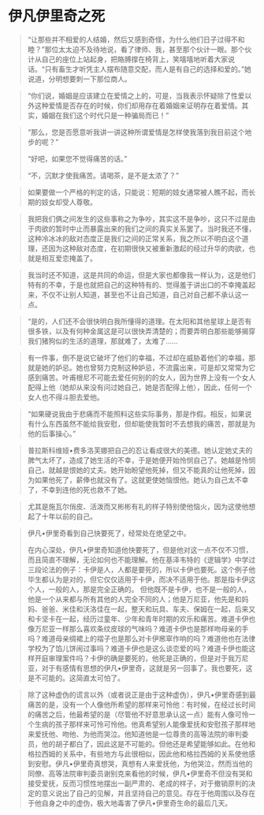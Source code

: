 # 伊凡伊里奇之死

> “让那些并不相爱的人结婚，然后又感到奇怪，为什么他们日子过得不和睦？”那位太太迫不及待地说，看了律师、我，甚至那个伙计一眼。那个伙计从自己的座位上站起身，把賂膊撑在椅背上，笑嘻嘻地听着大家说话。“只有畜生才听凭主人摆布随意交配，而人是有自己的选择和爱的。”她说道，分明想要刺一下那位商人。

> “你们说，婚姻是应该建立在爱情之上的，可是，当我表示怀疑除了性爱以外这种爱情是否存在的时候，你们却用存在着婚姻来证明存在着爱情。其实，婚姻在我们这个时代只是一种骗局而已！”

> “那么，您是否愿意听我讲一讲这种所谓爱情是怎样使我落到我目前这个地步的呢？”
> 
> “好吧，如果您不觉得痛苦的话。”
> 
> “不，沉默才使我痛苦。请喝茶，是不是太浓了？”

> 如果要做一个严格的判定的话，只能说：短期的妓女通常被人瞧不起，而长期的妓女却受人尊敬。

> 我把我们俩之间发生的这些事称之为争吵，其实这不是争吵，这只不过是由于肉欲的暂时中止而暴露出来的我们之间的真实关系罢了。当时我还不懂，这种冷冰冰的敌对态度正是我们之间的正常关系，我之所以不明白这个道理，还因为这种敌对态度，在初期很快又被重新激起的经过升华的肉欲，也就是相互爱恋掩盖了。

> 我当时还不知道，这是共同的命运，但是大家也都像我一样认为，这是他们特有的不幸，于是也就把自己的这种特有的、觉得羞于讲出口的不幸掩盖起来，不仅不让别人知道，甚至也不让自己知道，自己对自己都不承认这一点。

> “是的，人们还不会很快明白我所懂得的道理。在太阳和其他星球上是否有很多铁，以及有何种金属这是可以很快弄清楚的；而要弄明白那些能够揭穿我们猪狗似的生活的道理，那就难了，太难了……

> 有一件事，倒不是说它破坏了他们的幸福，不过却在威胁着他们的幸福，那就是她的妒忌。她也曾努力克制这种妒忌，不流露出来，可是却又常常为它感到痛苦。叶甫根尼不可能去爱任何别的的女人，因为世界上没有一个女人配得上他（她却从来没有问过她自己，她是否配得上他），因此，任何一个女人也不得斗胆去爱他。

> “如果硬说我由于悲痛而不能照料这些实际事务，那是作假。相反，如果说有什么东西虽然不能给我安慰，但却能使我暂时不去想我的痛苦，那就是为他的后事操心。”

> 普拉斯科维娅•费多洛芙娜把自己的忍让看成很大的美德。她认定她丈夫的脾气太坏了，造成了她生活的不幸，于是她便开始怜悯自己了。她越是怜悯自己，就越是恨她的丈夫。她开始盼望他死掉，但又不能真的让他死掉，因为如果他死了，薪俸也就没有了。这就更使她恼恨他。她认为自己太不幸了，不幸到连他的死也救不了她。

> 尤其是施瓦尔俏皮、活泼而又彬彬有礼的样子特别使他恼火，因为这使他想起了十年以前的自己。

> 伊凡•伊里奇看到自己快要死了，经常处在绝望之中。
> 
> 在内心深处，伊凡•伊里奇知道他快要死了，但是他对这一点不仅不习惯，而且简直不理解，无论如何也不能理解。他在基泽韦特的《逻辑学》中学过三段论法的例子：卡伊是人，人都是要死的，所以卡伊也要死。这个例子他毕生都认为是对的，但它仅仅适用于卡伊，而决不适用于他。那是指卡伊这个人，一般的人，那是完全正确的。
但他既不是卡伊，也不是一般的人，他是一个从来都与所有其他的人完全不同的人；他是万尼亚，他先是和妈妈、爸爸、米佳和沃洛佳在一起，整天和玩具、车夫、保姆在一起，后来又和卡坚卡在一起，经历过童年、少年和青年时期的欢乐和痛苦。难道卡伊也像万尼亚一样那么喜欢条纹皮球的气味吗？难道卡伊也是那样吻母亲的手吗？难道母亲绸裙上的褶子也是那么对卡伊窸窣作响的吗？难道他也在法律学校为了馅儿饼闹过事吗？难道卡伊也是这么谈恋爱的吗？难道卡伊也能这样开庭审理案件吗？卡伊的确是要死的，他死是正确的，但是对于我万尼亚，对于有感情有思想的伊凡•伊里奇，这就是另一回事了。我也要死，这是不可能的。这简直太可怕了。

> 除了这种虚伪的谎言以外（或者说正是由于这种虚伪），伊凡•伊里奇感到最痛苦的是，没有一个人像他所希望的那样来可怜他：有时候，在经过长时间的痛苦之后，他最希望的是（尽管他不好意思承认这一点）能有人像可怜一个生病的孩子那样来可怜可怜他。他真希望别人能像爱抚和安慰孩子那样地来爱抚他、吻他、为他而哭泣。他知道他是一位尊贵的高等法院的审判委员，他的胡子都白了，因此这是不可能的。但他还是希望能够如此。在他和格拉西姆的关系中，有些地方与此很相似，因此他和格拉西姆的关系使他感到安慰。伊凡•伊里奇真想哭，真想有人来爱抚他，为他哭泣，然而当他的同僚、高等法院审判委员谢别克来看他的时候，伊凡•伊里奇不但没有哭和接受爱抚，反而习惯性地摆出一副严肃的、老成的样子，对于撤销原判的决定的意义说出了自己的见解，并且坚持自己的意见。存在于他周围以及存在于他自身之中的虚伪，极大地毒害了伊凡•伊里奇生命的最后几天。